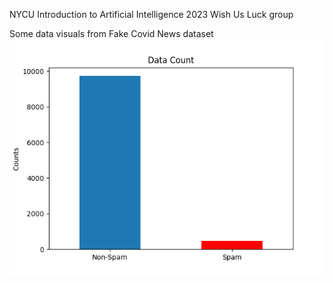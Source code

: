 NYCU Introduction to Artificial Intelligence 2023
Wish Us Luck group

Some data visuals from Fake Covid News dataset
![alt text](data_analysis/Figure_1.png)
